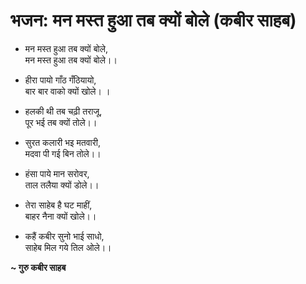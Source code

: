 # भजन: मन मस्त हुआ तब क्यों बोले (कबीर साहब)

- मन मस्त हुआ तब क्यों बोले, \
  मन मस्त हुआ तब क्यों बोले।।

- हीरा पायो गाँठ गँठियायो, \
  बार बार वाको क्यों खोले।
  ।
- हलकी थी तब चढ़ी तराजू, \
  पूर भई तब क्यों तोले।।

- सुरत कलारी भइ मतवारी, \
  मदवा पी गई बिन तोले।।

- हंसा पाये मान सरोवर, \
  ताल तलैया क्यों डोले।।

- तेरा साहेब है घट माहीं, \
  बाहर नैना क्यों खोले।।

- कहैं कबीर सुनो भाई साधो, \
  साहेब मिल गये तिल ओले।।

**~ गुरु कबीर साहब**
